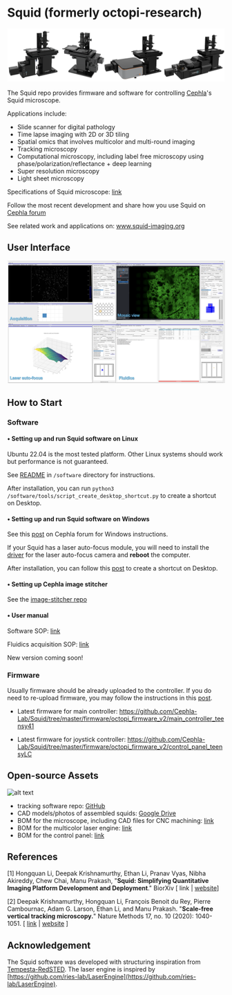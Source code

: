 # Squid (formerly octopi-research)
[![scopes](https://github.com/Alpaca233/assets/blob/main/Squid%20scopes.png)](https://cephla.com/)

The Squid repo provides firmware and software for controlling [Cephla](https://cephla.com/)'s Squid microscope.

Applications include:
- Slide scanner for digital pathology
- Time lapse imaging with 2D or 3D tiling
- Spatial omics that involves multicolor and multi-round imaging
- Tracking microscopy
- Computational microscopy, including label free microscopy using phase/polarization/reflectance + deep learning
- Super resolution microscopy
- Light sheet microscopy

Specifications of Squid microscope: [link](https://drive.google.com/file/d/17UNSiwup-NDPrC1WH6AqDNlK4GmBZlK2/view)

Follow the most recent development and share how you use Squid on [Cephla forum](https://forum.squid-imaging.org/)

See related work and applications on: www.squid-imaging.org
## User Interface
![ui](https://github.com/Alpaca233/assets/blob/main/gui.png)

## How to Start
### Software
#### • Setting up and run Squid software on Linux
Ubuntu 22.04 is the most tested platform. Other Linux systems should work but performance is not guaranteed.

See [README](https://github.com/Cephla-Lab/Squid/blob/master/software/README.md) in `/software` directory for instructions.

After installation, you can run `python3 /software/tools/script_create_desktop_shortcut.py` to create a shortcut on Desktop.
#### • Setting up and run Squid software on Windows
See this [post](https://forum.squid-imaging.org/t/setting-up-the-software-on-a-windows-computer/77) on Cephla forum for Windows instructions.

If your Squid has a laser auto-focus module, you will need to install the [driver](https://drive.google.com/drive/folders/1wq0QocIqeD-ZyYgHUPIJ1efOPiPq-fom?usp=sharing) for the laser auto-focus camera and **reboot** the computer.

After installation, you can follow this [post](https://forum.squid-imaging.org/t/setting-up-desktop-shortcut-on-a-windows-computer/94) to create a shortcut on Desktop.
#### • Setting up Cephla image stitcher
See the [image-stitcher repo](https://github.com/Cephla-Lab/image-stitcher)

#### • User manual
Software SOP: [link](https://cephla.notion.site/Squid-user-manual-2025-06-2102dfbf6ae48034bb3bf56641f1c8c7?pvs=143)

Fluidics acquisition SOP: [link](https://cephla.notion.site/User-manual-for-fluidics-imaging-21c2dfbf6ae48036aa0ef633ef155530)

New version coming soon!

### Firmware
Usually firmware should be already uploaded to the controller. If you do need to re-upload firmware, you may follow the instructions in this [post](https://forum.squid-imaging.org/t/setting-up-arduino-teensyduino-ide-for-uploading-firmware/36).

- Latest firmware for main controller: https://github.com/Cephla-Lab/Squid/tree/master/firmware/octopi_firmware_v2/main_controller_teensy41

- Latest firmware for joystick controller: https://github.com/Cephla-Lab/Squid/tree/master/firmware/octopi_firmware_v2/control_panel_teensyLC

## Open-source Assets
![alt text](https://i.imgur.com/Gjwh02y.png)
- tracking software repo: [GitHub](https://github.com/prakashlab/squid-tracking)
- CAD models/photos of assembled squids: [Google Drive](https://drive.google.com/drive/folders/1JdVp34HtERGpBCBlFX6jFDwMUdeBLCEx?usp=sharing)
- BOM for the microscope, including CAD files for CNC machining: [link](https://docs.google.com/spreadsheets/d/1WA64HySj9I7XROtTXuaRvjlbhHXRGspvoxb_20CWDR8/edit?usp=drivesdk)
- BOM for the multicolor laser engine: [link](https://docs.google.com/spreadsheets/d/1hEM6PsxZPTp1LY3cpxUJOS3Q1YLQN-xniF33ZddFj9U/edit#gid=1175873468)
- BOM for the control panel: [link](https://docs.google.com/spreadsheets/d/1z2HjibIG9PHffiDsbuzQXmvf2gSFMduHrXkPwDbcXRY/edit?usp=sharing)
  
## References
[1] Hongquan Li, Deepak Krishnamurthy, Ethan Li, Pranav Vyas, Nibha Akireddy, Chew Chai, Manu Prakash, "**Squid: Simplifying Quantitative Imaging Platform Development and Deployment**." BiorXiv [ link | [website](https://squid-imaging.org)]

[2] Deepak Krishnamurthy, Hongquan Li, François Benoit du Rey, Pierre Cambournac, Adam G. Larson, Ethan Li, and Manu Prakash. "**Scale-free vertical tracking microscopy.**" Nature Methods 17, no. 10 (2020): 1040-1051. [ [link](https://www.nature.com/articles/s41592-020-0924-7) | [website](https://gravitymachine.org) ]

## Acknowledgement
The Squid software was developed with structuring inspiration from [Tempesta-RedSTED](https://github.com/jonatanalvelid/Tempesta-RedSTED). The laser engine is inspired by [https://github.com/ries-lab/LaserEngine](https://github.com/ries-lab/LaserEngine). 
